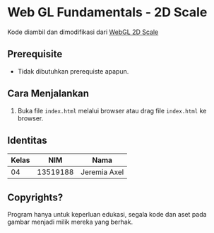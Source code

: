 # Web GL Fundamentals - 2D Scale
Kode diambil dan dimodifikasi dari [WebGL 2D Scale](https://webglfundamentals.org/webgl/lessons/webgl-2d-scale.html)
## Prerequisite
- Tidak dibutuhkan prerequiste apapun.
## Cara Menjalankan
1. Buka file `index.html` melalui browser atau drag file `index.html` ke browser.
## Identitas
| Kelas      | NIM      | Nama      |
| ----------- | ----------- | ----------- |
| 04      | 13519188       | Jeremia Axel       |
## Copyrights?
Program hanya untuk keperluan edukasi, segala kode dan aset pada gambar menjadi milik mereka yang berhak.